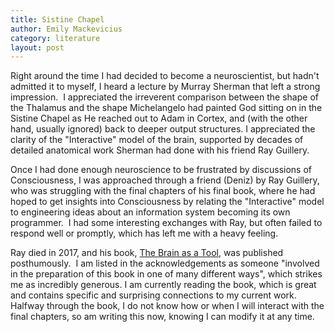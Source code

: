 ```yaml
---
title: Sistine Chapel
author: Emily Mackevicius
category: literature
layout: post
---
```

Right around the time I had decided to become a neuroscientist, but hadn't admitted it to myself, I heard a lecture by Murray Sherman that left a strong impression.  I appreciated the irreverent comparison between the shape of the Thalamus and the shape Michelangelo had painted God sitting on in the Sistine Chapel as He reached out to Adam in Cortex, and (with the other hand, usually ignored) back to deeper output structures.  I appreciated the clarity of the "Interactive" model of the brain, supported by decades of detailed anatomical work Sherman had done with his friend Ray Guillery.  

Once I had done enough neuroscience to be frustrated by discussions of Consciousness, I was approached through a friend (Deniz) by Ray Guillery, who was struggling with the final chapters of his final book, where he had hoped to get insights into Consciousness by relating the "Interactive" model to engineering ideas about an information system becoming its own programmer.  I had some interesting exchanges with Ray, but often failed to respond well or promptly, which has left me with a heavy feeling. 

Ray died in 2017, and his book, <ins>The Brain as a Tool</ins>, was published posthumously.  I am listed in the acknowledgements as someone "involved in the preparation of this book in one of many different ways", which strikes me as incredibly generous. I am currently reading the book, which is great and contains specific and surprising connections to my current work.  Halfway through the book, I do not know how or when I will interact with the final chapters, so am writing this now, knowing I can modify it at any time. 
